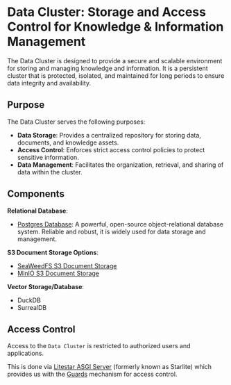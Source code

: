 # Data Cluster: Storage and Access Control for Knowledge & Information Management

The Data Cluster is designed to provide a secure and scalable environment for storing and managing knowledge and information. It is a persistent cluster that is protected, isolated, and maintained for long periods to ensure data integrity and availability.

## Purpose

The Data Cluster serves the following purposes:

- **Data Storage**: Provides a centralized repository for storing data, documents, and knowledge assets.
- **Access Control**: Enforces strict access control policies to protect sensitive information.
- **Data Management**: Facilitates the organization, retrieval, and sharing of data within the cluster.


## Components
**Relational Database**:
- [Postgres Database](https://www.postgresql.org/): A powerful, open-source object-relational database system. Reliable and robust, it is widely used for data storage and management.

**S3 Document Storage Options**:
- [SeaWeedFS S3 Document Storage](https://github.com/seaweedfs/seaweedfs)
- [MinIO S3 Document Storage](https://min.io/)

**Vector Storage/Database**:
- DuckDB
- SurrealDB
## Access Control
Access to the `Data Cluster` is restricted to authorized users and applications.

This is done via [Litestar ASGI Server](https://litestar.dev) (formerly known as Starlite) which provides us with the [Guards](https://docs.litestar.dev/2/usage/security/guards.html#guards) mechanism for access control.